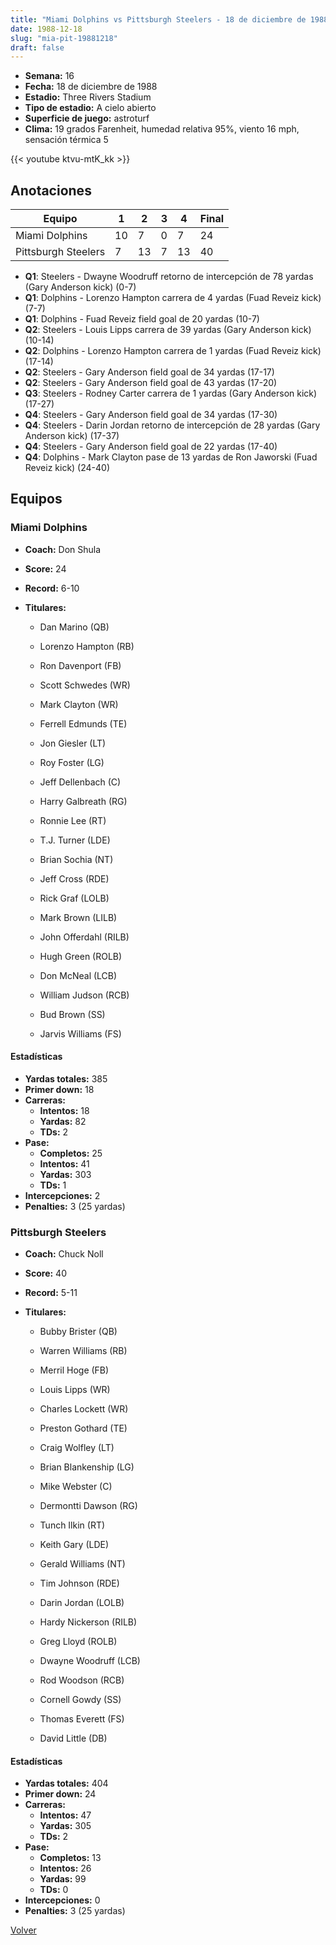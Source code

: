 ```yaml
---
title: "Miami Dolphins vs Pittsburgh Steelers - 18 de diciembre de 1988"
date: 1988-12-18
slug: "mia-pit-19881218"
draft: false
---
```


- **Semana:** 16
- **Fecha:** 18 de diciembre de 1988
- **Estadio:** Three Rivers Stadium
- **Tipo de estadio:** A cielo abierto
- **Superficie de juego:** astroturf
- **Clima:** 19 grados Farenheit, humedad relativa 95%, viento 16 mph, sensación térmica 5


{{< youtube ktvu-mtK_kk >}}


## Anotaciones
| Equipo | 1 | 2 | 3 | 4 | Final |
|--------|---|---|---|---|-------|
| Miami Dolphins  | 10 | 7 | 0 | 7  | 24 |
| Pittsburgh Steelers  | 7 | 13 | 7 | 13  | 40 |
- **Q1**: Steelers - Dwayne Woodruff retorno de intercepción de 78 yardas (Gary Anderson kick) (0-7)
- **Q1**: Dolphins - Lorenzo Hampton carrera de 4 yardas (Fuad Reveiz kick) (7-7)
- **Q1**: Dolphins - Fuad Reveiz field goal de 20 yardas (10-7)
- **Q2**: Steelers - Louis Lipps carrera de 39 yardas (Gary Anderson kick) (10-14)
- **Q2**: Dolphins - Lorenzo Hampton carrera de 1 yardas (Fuad Reveiz kick) (17-14)
- **Q2**: Steelers - Gary Anderson field goal de 34 yardas (17-17)
- **Q2**: Steelers - Gary Anderson field goal de 43 yardas (17-20)
- **Q3**: Steelers - Rodney Carter carrera de 1 yardas (Gary Anderson kick) (17-27)
- **Q4**: Steelers - Gary Anderson field goal de 34 yardas (17-30)
- **Q4**: Steelers - Darin Jordan retorno de intercepción de 28 yardas (Gary Anderson kick) (17-37)
- **Q4**: Steelers - Gary Anderson field goal de 22 yardas (17-40)
- **Q4**: Dolphins - Mark Clayton pase de 13 yardas de Ron Jaworski (Fuad Reveiz kick) (24-40)


## Equipos


### Miami Dolphins
* **Coach:** Don Shula
* **Score:** 24
* **Record:** 6-10
* **Titulares:** 

  * Dan Marino (QB) 

  * Lorenzo Hampton (RB) 

  * Ron Davenport (FB) 

  * Scott Schwedes (WR) 

  * Mark Clayton (WR) 

  * Ferrell Edmunds (TE) 

  * Jon Giesler (LT) 

  * Roy Foster (LG) 

  * Jeff Dellenbach (C) 

  * Harry Galbreath (RG) 

  * Ronnie Lee (RT) 

  * T.J. Turner (LDE) 

  * Brian Sochia (NT) 

  * Jeff Cross (RDE) 

  * Rick Graf (LOLB) 

  * Mark Brown (LILB) 

  * John Offerdahl (RILB) 

  * Hugh Green (ROLB) 

  * Don McNeal (LCB) 

  * William Judson (RCB) 

  * Bud Brown (SS) 

  * Jarvis Williams (FS) 

#### Estadísticas
* **Yardas totales:** 385
* **Primer down:** 18
* **Carreras:**
  * **Intentos:** 18
  * **Yardas:** 82
  * **TDs:** 2
* **Pase:**
  * **Completos:** 25
  * **Intentos:** 41
  * **Yardas:** 303
  * **TDs:** 1
* **Intercepciones:** 2
* **Penalties:** 3 (25 yardas)

### Pittsburgh Steelers
* **Coach:** Chuck Noll
* **Score:** 40
* **Record:** 5-11
* **Titulares:** 

  * Bubby Brister (QB) 

  * Warren Williams (RB) 

  * Merril Hoge (FB) 

  * Louis Lipps (WR) 

  * Charles Lockett (WR) 

  * Preston Gothard (TE) 

  * Craig Wolfley (LT) 

  * Brian Blankenship (LG) 

  * Mike Webster (C) 

  * Dermontti Dawson (RG) 

  * Tunch Ilkin (RT) 

  * Keith Gary (LDE) 

  * Gerald Williams (NT) 

  * Tim Johnson (RDE) 

  * Darin Jordan (LOLB) 

  * Hardy Nickerson (RILB) 

  * Greg Lloyd (ROLB) 

  * Dwayne Woodruff (LCB) 

  * Rod Woodson (RCB) 

  * Cornell Gowdy (SS) 

  * Thomas Everett (FS) 

  * David Little (DB) 

#### Estadísticas
* **Yardas totales:** 404
* **Primer down:** 24
* **Carreras:**
  * **Intentos:** 47
  * **Yardas:** 305
  * **TDs:** 2
* **Pase:**
  * **Completos:** 13
  * **Intentos:** 26
  * **Yardas:** 99
  * **TDs:** 0
* **Intercepciones:** 0
* **Penalties:** 3 (25 yardas)


[Volver](/historia/1988)

